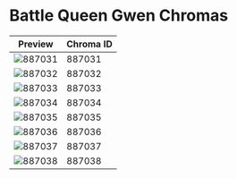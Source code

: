# Battle Queen Gwen Chromas

| Preview | Chroma ID |
|---------|-----------|
| ![887031](https://raw.communitydragon.org/latest/plugins/rcp-be-lol-game-data/global/default/v1/champion-chroma-images/887/887031.png) | 887031 |
| ![887032](https://raw.communitydragon.org/latest/plugins/rcp-be-lol-game-data/global/default/v1/champion-chroma-images/887/887032.png) | 887032 |
| ![887033](https://raw.communitydragon.org/latest/plugins/rcp-be-lol-game-data/global/default/v1/champion-chroma-images/887/887033.png) | 887033 |
| ![887034](https://raw.communitydragon.org/latest/plugins/rcp-be-lol-game-data/global/default/v1/champion-chroma-images/887/887034.png) | 887034 |
| ![887035](https://raw.communitydragon.org/latest/plugins/rcp-be-lol-game-data/global/default/v1/champion-chroma-images/887/887035.png) | 887035 |
| ![887036](https://raw.communitydragon.org/latest/plugins/rcp-be-lol-game-data/global/default/v1/champion-chroma-images/887/887036.png) | 887036 |
| ![887037](https://raw.communitydragon.org/latest/plugins/rcp-be-lol-game-data/global/default/v1/champion-chroma-images/887/887037.png) | 887037 |
| ![887038](https://raw.communitydragon.org/latest/plugins/rcp-be-lol-game-data/global/default/v1/champion-chroma-images/887/887038.png) | 887038 |